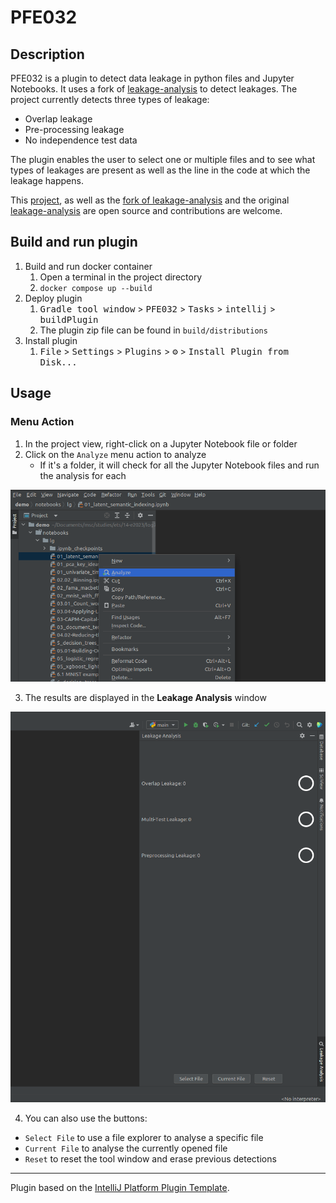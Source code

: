 # PFE032

<!-- Plugin description -->

## Description
PFE032 is a plugin to detect data leakage in python files and Jupyter Notebooks. It uses a fork of [leakage-analysis](https://github.com/malusamayo/leakage-analysis) 
to detect leakages. The project currently detects three types of leakage:

- Overlap leakage
- Pre-processing leakage
- No independence test data

The plugin enables the user to select one or multiple files and to see what types of leakages are present as well as 
the line in the code at which the leakage happens.

This [project](https://github.com/guipreg/PFE032), as well as the [fork of leakage-analysis](https://github.com/guipreg/leakage-analysis)
and the original [leakage-analysis](https://github.com/malusamayo/leakage-analysis) are open source and contributions are welcome.

<!-- Plugin description end -->

## Build and run plugin

1. Build and run docker container
   1. Open a terminal in the project directory
   2. ``docker compose up --build``
2. Deploy plugin
   1. <kbd>Gradle tool window</kbd> > <kbd>PFE032</kbd> > <kbd>Tasks</kbd> > <kbd>intellij</kbd> >
      <kbd>buildPlugin</kbd>
   2. The plugin zip file can be found in ``build/distributions``
3. Install plugin
   1. <kbd>File</kbd> > <kbd>Settings</kbd> > <kbd>Plugins</kbd> > <kbd>⚙️</kbd> > <kbd>Install Plugin from Disk...</kbd>

## Usage

### Menu Action

1. In the project view, right-click on a Jupyter Notebook file or folder
2. Click on the ``Analyze`` menu action to analyze
    - If it's a folder, it will check for all the Jupyter Notebook files and run the analysis for each

![Analyze file](.github/images/run_analyze_action.png)

3. The results are displayed in the **Leakage Analysis** window

![Displayed results](.github/images/displayed_analysis_results.png)

4. You can also use the buttons:
- ``Select File`` to use a file explorer to analyse a specific file
- ``Current File`` to analyse the currently opened file
- ``Reset`` to reset the tool window and erase previous detections

---
Plugin based on the [IntelliJ Platform Plugin Template][template].

[template]: https://github.com/JetBrains/intellij-platform-plugin-template

[docs:plugin-description]: https://plugins.jetbrains.com/docs/intellij/plugin-user-experience.html#plugin-description-and-presentation